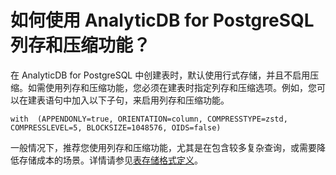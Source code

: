# 如何使用 AnalyticDB for PostgreSQL 列存和压缩功能？

在 AnalyticDB for PostgreSQL 中创建表时，默认使用行式存储，并且不启用压缩。如需使用列存和压缩功能，您必须在建表时指定列存和压缩选项。例如，您可以在建表语句中加入以下子句，来启用列存和压缩功能。

```
with  (APPENDONLY=true, ORIENTATION=column, COMPRESSTYPE=zstd, COMPRESSLEVEL=5, BLOCKSIZE=1048576, OIDS=false)
```

一般情况下，推荐您使用列存和压缩功能，尤其是在包含较多复杂查询，或需要降低存储成本的场景。详情请参见[表存储格式定义](/intl.zh-CN/数据管理/表存储格式定义.md)。

